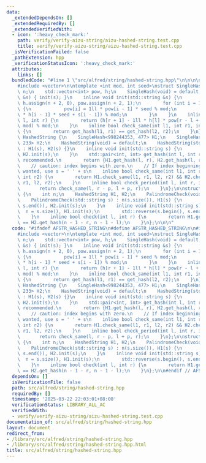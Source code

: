 ```yaml
---
data:
  _extendedDependsOn: []
  _extendedRequiredBy: []
  _extendedVerifiedWith:
  - icon: ':heavy_check_mark:'
    path: verify/verify-aizu-string/aizu-hashed-string.test.cpp
    title: verify/verify-aizu-string/aizu-hashed-string.test.cpp
  _isVerificationFailed: false
  _pathExtension: hpp
  _verificationStatusIcon: ':heavy_check_mark:'
  attributes:
    links: []
  bundledCode: "#line 1 \"src/alfred/string/hashed-string.hpp\"\n\n\n\n#include <algorithm>\n\
    #include <vector>\n\ntemplate <int mod, int seed>\nstruct SingleHash {\n    int\
    \ n;\n    std::vector<int> pow, h;\n    SingleHash(void) = default;\n    SingleHash(std::string\
    \ &s) { init(s); }\n    inline void init(std::string &s) {\n        n = s.size(),\
    \ h.assign(n + 2, 0), pow.assign(n + 2, 1);\n        for (int i = 1; i <= n; i++)\
    \ {\n            pow[i] = 1ll * pow[i - 1] * seed % mod;\n            h[i] = (1ll\
    \ * h[i - 1] * seed + s[i - 1]) % mod;\n        }\n    }\n    inline int get_hash(int\
    \ l, int r) {\n        return (h[r + 1] - 1ll * h[l] * pow[r - l + 1] % mod +\
    \ mod) % mod;\n    }\n    inline bool check_same(int l1, int r1, int l2, int r2)\
    \ {\n        return get_hash(l1, r1) == get_hash(l2, r2);\n    }\n};\n\nstruct\
    \ HashedString {\n    SingleHash<998244353, 477> H1;\n    SingleHash<1000000007,\
    \ 233> H2;\n    HashedString(void) = default;\n    HashedString(std::string s)\
    \ : H1(s), H2(s) {}\n    inline void init(std::string s) {\n        H1.init(s),\
    \ H2.init(s);\n    }\n    std::pair<int, int> get_hash(int l, int r) { // not\
    \ recommended.\n        return {H1.get_hash(l, r), H2.get_hash(l, r)};\n    }\n\
    \    // caution: index begins with zero.\n    // If index beginning with one is\
    \ wanted, use s = ' ' + s\n    inline bool check_same(int l1, int r1, int l2,\
    \ int r2) {\n        return H1.check_same(l1, r1, l2, r2) && H2.check_same(l1,\
    \ r1, l2, r2);\n    }\n    inline bool check_period(int l, int r, int p) {\n \
    \       return check_same(l, r - p, l + p, r);\n    }\n};\n\nstruct PalindromeCheck\
    \ {\n    int n;\n    HashedString H1, H2;\n    PalindromeCheck(void) = default;\n\
    \    PalindromeCheck(std::string s) : n(s.size()), H1(s) {\n        std::reverse(s.begin(),\
    \ s.end()), H2.init(s);\n    }\n    inline void init(std::string s) {\n      \
    \  n = s.size(), H1.init(s);\n        std::reverse(s.begin(), s.end()), H2.init(s);\n\
    \    }\n    inline bool check(int l, int r) {\n        return H1.get_hash(l, r)\
    \ == H2.get_hash(n - 1 - r, n - 1 - l);\n    }\n};\n\n\n"
  code: "#ifndef AFSTR_HASHED_STRING\n#define AFSTR_HASHED_STRING\n\n#include <algorithm>\n\
    #include <vector>\n\ntemplate <int mod, int seed>\nstruct SingleHash {\n    int\
    \ n;\n    std::vector<int> pow, h;\n    SingleHash(void) = default;\n    SingleHash(std::string\
    \ &s) { init(s); }\n    inline void init(std::string &s) {\n        n = s.size(),\
    \ h.assign(n + 2, 0), pow.assign(n + 2, 1);\n        for (int i = 1; i <= n; i++)\
    \ {\n            pow[i] = 1ll * pow[i - 1] * seed % mod;\n            h[i] = (1ll\
    \ * h[i - 1] * seed + s[i - 1]) % mod;\n        }\n    }\n    inline int get_hash(int\
    \ l, int r) {\n        return (h[r + 1] - 1ll * h[l] * pow[r - l + 1] % mod +\
    \ mod) % mod;\n    }\n    inline bool check_same(int l1, int r1, int l2, int r2)\
    \ {\n        return get_hash(l1, r1) == get_hash(l2, r2);\n    }\n};\n\nstruct\
    \ HashedString {\n    SingleHash<998244353, 477> H1;\n    SingleHash<1000000007,\
    \ 233> H2;\n    HashedString(void) = default;\n    HashedString(std::string s)\
    \ : H1(s), H2(s) {}\n    inline void init(std::string s) {\n        H1.init(s),\
    \ H2.init(s);\n    }\n    std::pair<int, int> get_hash(int l, int r) { // not\
    \ recommended.\n        return {H1.get_hash(l, r), H2.get_hash(l, r)};\n    }\n\
    \    // caution: index begins with zero.\n    // If index beginning with one is\
    \ wanted, use s = ' ' + s\n    inline bool check_same(int l1, int r1, int l2,\
    \ int r2) {\n        return H1.check_same(l1, r1, l2, r2) && H2.check_same(l1,\
    \ r1, l2, r2);\n    }\n    inline bool check_period(int l, int r, int p) {\n \
    \       return check_same(l, r - p, l + p, r);\n    }\n};\n\nstruct PalindromeCheck\
    \ {\n    int n;\n    HashedString H1, H2;\n    PalindromeCheck(void) = default;\n\
    \    PalindromeCheck(std::string s) : n(s.size()), H1(s) {\n        std::reverse(s.begin(),\
    \ s.end()), H2.init(s);\n    }\n    inline void init(std::string s) {\n      \
    \  n = s.size(), H1.init(s);\n        std::reverse(s.begin(), s.end()), H2.init(s);\n\
    \    }\n    inline bool check(int l, int r) {\n        return H1.get_hash(l, r)\
    \ == H2.get_hash(n - 1 - r, n - 1 - l);\n    }\n};\n\n#endif // AFSTR_HASHED_STRING\n"
  dependsOn: []
  isVerificationFile: false
  path: src/alfred/string/hashed-string.hpp
  requiredBy: []
  timestamp: '2025-03-22 22:03:01+08:00'
  verificationStatus: LIBRARY_ALL_AC
  verifiedWith:
  - verify/verify-aizu-string/aizu-hashed-string.test.cpp
documentation_of: src/alfred/string/hashed-string.hpp
layout: document
redirect_from:
- /library/src/alfred/string/hashed-string.hpp
- /library/src/alfred/string/hashed-string.hpp.html
title: src/alfred/string/hashed-string.hpp
---
```

